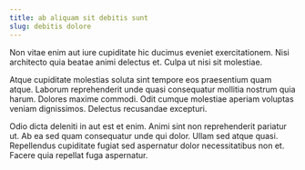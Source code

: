 ```yaml
---
title: ab aliquam sit debitis sunt
slug: debitis dolore
---
```


Non vitae enim aut iure cupiditate hic ducimus eveniet exercitationem. Nisi architecto quia beatae animi delectus et. Culpa ut nisi sit molestiae.

Atque cupiditate molestias soluta sint tempore eos praesentium quam atque. Laborum reprehenderit unde quasi consequatur mollitia nostrum quia harum. Dolores maxime commodi. Odit cumque molestiae aperiam voluptas veniam dignissimos. Delectus recusandae excepturi.

Odio dicta deleniti in aut est et enim. Animi sint non reprehenderit pariatur ut. Ab ea sed quam consequatur unde qui dolor. Ullam sed atque quasi. Repellendus cupiditate fugiat sed aspernatur dolor necessitatibus non et. Facere quia repellat fuga aspernatur.
